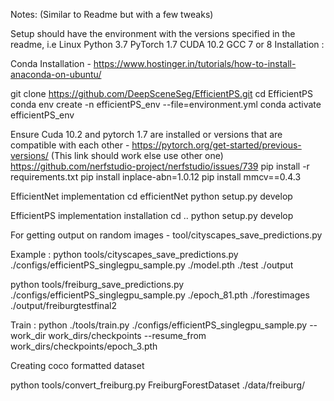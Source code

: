 Notes: (Similar to Readme but with a few tweaks) 

Setup should have the environment with the versions specified in the readme, i.e 
Linux
Python 3.7
PyTorch 1.7
CUDA 10.2
GCC 7 or 8
Installation : 

Conda Installation -  https://www.hostinger.in/tutorials/how-to-install-anaconda-on-ubuntu/



git clone https://github.com/DeepSceneSeg/EfficientPS.git
cd EfficientPS
conda env create -n efficientPS_env --file=environment.yml
conda activate efficientPS_env



Ensure Cuda 10.2 and pytorch 1.7 are installed or versions that are compatible with each other - https://pytorch.org/get-started/previous-versions/    (This link should work else use other one)  https://github.com/nerfstudio-project/nerfstudio/issues/739
pip install -r requirements.txt
pip install inplace-abn=1.0.12
pip install mmcv==0.4.3


 EfficientNet implementation
cd efficientNet
python setup.py develop



EfficientPS implementation installation
cd ..
python setup.py develop




For getting output on random images - tool/cityscapes_save_predictions.py 

Example : python tools/cityscapes_save_predictions.py ./configs/efficientPS_singlegpu_sample.py ./model.pth ./test ./output

python tools/freiburg_save_predictions.py ./configs/efficientPS_singlegpu_sample.py ./epoch_81.pth ./forestimages ./output/freiburgtestfinal2

Train : 
python ./tools/train.py ./configs/efficientPS_singlegpu_sample.py --work_dir work_dirs/checkpoints --resume_from work_dirs/checkpoints/epoch_3.pth

Creating coco formatted dataset

python tools/convert_freiburg.py FreiburgForestDataset ./data/freiburg/



 